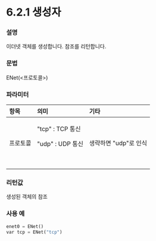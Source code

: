 # 6.2.1 생성자

### 설명

이더넷 객체를 생성합니다. 참조를 리턴합니다.

### 문법

ENet\(&lt;프로토콜&gt;\)

### 파라미터

<table>
  <thead>
    <tr>
      <th style="text-align:left">&#xD56D;&#xBAA9;</th>
      <th style="text-align:left">&#xC758;&#xBBF8;</th>
      <th style="text-align:left">&#xAE30;&#xD0C0;</th>
    </tr>
  </thead>
  <tbody>
    <tr>
      <td style="text-align:left">&#xD504;&#xB85C;&#xD1A0;&#xCF5C;</td>
      <td style="text-align:left">
        <p>&quot;tcp&quot; : TCP &#xD1B5;&#xC2E0;
          <br />
        </p>
        <p>&quot;udp&quot; : UDP &#xD1B5;&#xC2E0;
          <br />
        </p>
        <p>
          <br />
        </p>
      </td>
      <td style="text-align:left">&#xC0DD;&#xB7B5;&#xD558;&#xBA74; &quot;udp&quot;&#xB85C; &#xC778;&#xC2DD;</td>
    </tr>
  </tbody>
</table>

### 리턴값

생성된 객체의 참조

### 사용 예

```python
enet0 = ENet()
var tcp = ENet("tcp")
```



